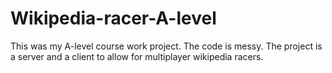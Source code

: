 # Wikipedia-racer-A-level
This was my A-level course work project. The code is messy. 
The project is a server and a client to allow for multiplayer wikipedia racers. 
